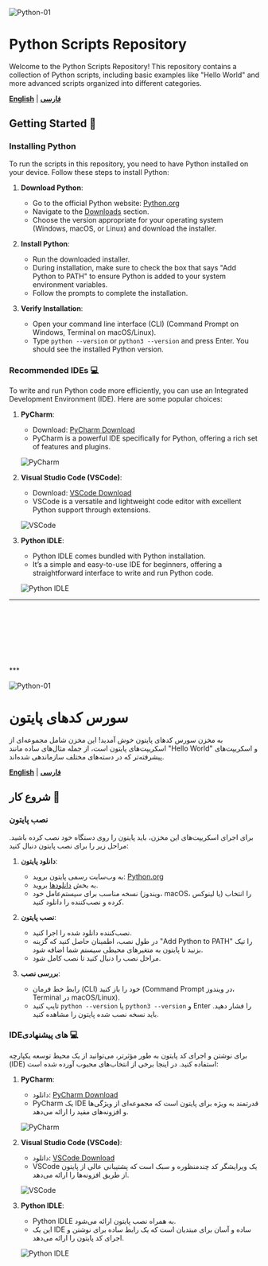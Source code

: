 ![Python-01](https://github.com/user-attachments/assets/d66e1eba-5c88-4628-bdf0-59633128321f)

# Python Scripts Repository

Welcome to the Python Scripts Repository! This repository contains a collection of Python scripts, including basic examples like "Hello World" and more advanced scripts organized into different categories.

[**English**](#python-scripts-repository) | [**فارسی**](#سورس-کدهای-پایتون)

## Getting Started 🚀

### Installing Python

To run the scripts in this repository, you need to have Python installed on your device. Follow these steps to install Python:

1. **Download Python**:
   - Go to the official Python website: [Python.org](https://www.python.org/)
   - Navigate to the [Downloads](https://www.python.org/downloads/) section.
   - Choose the version appropriate for your operating system (Windows, macOS, or Linux) and download the installer.

2. **Install Python**:
   - Run the downloaded installer.
   - During installation, make sure to check the box that says "Add Python to PATH" to ensure Python is added to your system environment variables.
   - Follow the prompts to complete the installation.

3. **Verify Installation**:
   - Open your command line interface (CLI) (Command Prompt on Windows, Terminal on macOS/Linux).
   - Type `python --version` or `python3 --version` and press Enter. You should see the installed Python version.

### Recommended IDEs 💻

To write and run Python code more efficiently, you can use an Integrated Development Environment (IDE). Here are some popular choices:

1. **PyCharm**:
   - Download: [PyCharm Download](https://www.jetbrains.com/pycharm/download/)
   - PyCharm is a powerful IDE specifically for Python, offering a rich set of features and plugins.

   ![PyCharm](https://img.shields.io/badge/IDE-PyCharm-blue)

2. **Visual Studio Code (VSCode)**:
   - Download: [VSCode Download](https://code.visualstudio.com/)
   - VSCode is a versatile and lightweight code editor with excellent Python support through extensions.

   ![VSCode](https://img.shields.io/badge/IDE-VSCode-blue)

3. **Python IDLE**:
   - Python IDLE comes bundled with Python installation.
   - It’s a simple and easy-to-use IDE for beginners, offering a straightforward interface to write and run Python code.

   ![Python IDLE](https://img.shields.io/badge/IDE-Python_IDE-yellowgreen)


***
<br>
<br>
<br>
<br>
<br>
<br>
<br>
***

![Python-01](https://github.com/user-attachments/assets/d66e1eba-5c88-4628-bdf0-59633128321f)













<div class="rtl">



# سورس کدهای پایتون

به مخزن سورس کدهای پایتون خوش آمدید! این مخزن شامل مجموعه‌ای از اسکریپت‌های پایتون است، از جمله مثال‌های ساده مانند "Hello World" و اسکریپت‌های پیشرفته‌تر که در دسته‌های مختلف سازماندهی شده‌اند.

[**English**](#python-scripts-repository) | [**فارسی**](#سورس-کدهای-پایتون)

## شروع کار 🚀

### نصب پایتون

برای اجرای اسکریپت‌های این مخزن، باید پایتون را روی دستگاه خود نصب کرده باشید. مراحل زیر را برای نصب پایتون دنبال کنید:

1. **دانلود پایتون**:
   - به وب‌سایت رسمی پایتون بروید: [Python.org](https://www.python.org/)
   - به بخش [دانلودها](https://www.python.org/downloads/) بروید.
   - نسخه مناسب برای سیستم‌عامل خود (ویندوز، macOS، یا لینوکس) را انتخاب کرده و نصب‌کننده را دانلود کنید.

2. **نصب پایتون**:
   - نصب‌کننده دانلود شده را اجرا کنید.
   - در طول نصب، اطمینان حاصل کنید که گزینه "Add Python to PATH" را تیک بزنید تا پایتون به متغیرهای محیطی سیستم شما اضافه شود.
   - مراحل نصب را دنبال کنید تا نصب کامل شود.

3. **بررسی نصب**:
   - رابط خط فرمان (CLI) خود را باز کنید (Command Prompt در ویندوز، Terminal در macOS/Linux).
   - تایپ کنید `python --version` یا `python3 --version` و Enter را فشار دهید. باید نسخه نصب شده پایتون را مشاهده کنید.

### IDEهای پیشنهادی 💻

برای نوشتن و اجرای کد پایتون به طور مؤثرتر، می‌توانید از یک محیط توسعه یکپارچه (IDE) استفاده کنید. در اینجا برخی از انتخاب‌های محبوب آورده شده است:

1. **PyCharm**:
   - دانلود: [PyCharm Download](https://soft98.ir/software/programming/1652-pycharm.html)
   - PyCharm یک IDE قدرتمند به ویژه برای پایتون است که مجموعه‌ای از ویژگی‌ها و افزونه‌های مفید را ارائه می‌دهد.

   ![PyCharm](https://img.shields.io/badge/IDE-PyCharm-blue)

2. **Visual Studio Code (VSCode)**:
   - دانلود: [VSCode Download](https://code.visualstudio.com/)
   - VSCode یک ویرایشگر کد چندمنظوره و سبک است که پشتیبانی عالی از پایتون از طریق افزونه‌ها را ارائه می‌دهد.

   ![VSCode](https://img.shields.io/badge/IDE-VSCode-blue)

3. **Python IDLE**:
   - Python IDLE به همراه نصب پایتون ارائه می‌شود.
   - این یک IDE ساده و آسان برای مبتدیان است که یک رابط ساده برای نوشتن و اجرای کد پایتون را ارائه می‌دهد.

   ![Python IDLE](https://img.shields.io/badge/IDE-Python_IDE-yellowgreen)

